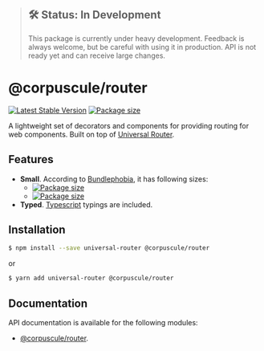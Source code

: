 > ## 🛠 Status: In Development
> This package is currently under heavy development. Feedback is always welcome, but be careful with
using it in production. API is not ready yet and can receive large changes.

# @corpuscule/router
[![Latest Stable Version](https://img.shields.io/npm/v/@corpuscule/router.svg)](https://www.npmjs.com/package/@corpuscule/router)
[![Package size](https://badgen.net/bundlephobia/minzip/@corpuscule/router)](https://bundlephobia.com/result?p=@corpuscule/router)

A lightweight set of decorators and components for providing routing for web components. Built on
top of [Universal Router](https://github.com/kriasoft/universal-router).

## Features
* **Small**. According to [Bundlephobia](https://bundlephobia.com), it has following sizes:
  * [![Package size](https://badgen.net/bundlephobia/min/@corpuscule/router)](https://bundlephobia.com/result?p=@corpuscule/router)
  * [![Package size](https://badgen.net/bundlephobia/minzip/@corpuscule/router)](https://bundlephobia.com/result?p=@corpuscule/router)
* **Typed**. [Typescript](http://www.typescriptlang.org/) typings are included.

## Installation
```bash
$ npm install --save universal-router @corpuscule/router
``` 
or
```bash
$ yarn add universal-router @corpuscule/router
```

## Documentation
API documentation is available for the following modules:
* [@corpuscule/router](./docs/index.md).